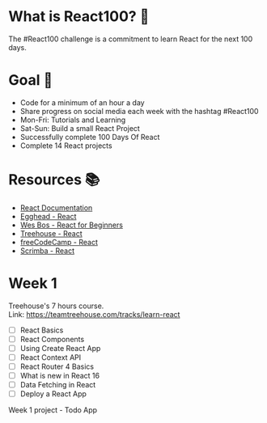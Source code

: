 # What is React100? 🤔
The #React100 challenge is a commitment to learn React for the next 100 days.

# Goal 🚀
* Code for a minimum of an hour a day
* Share progress on social media each week with the hashtag #React100
* Mon-Fri: Tutorials and Learning
* Sat-Sun: Build a small React Project
* Successfully complete 100 Days Of React
* Complete 14 React projects

# Resources 📚
* [React Documentation](https://reactjs.org// "React Documentation")
* [Egghead - React](https://egghead.io/courses/the-beginner-s-guide-to-react// "Egghead - React")
* [Wes Bos - React for Beginners](https://reactforbeginners.com// "Wes Bos - React for Beginners")
* [Treehouse - React](https://teamtreehouse.com/tracks/learn-react// "Treehouse - React")
* [freeCodeCamp - React](https://www.freecodecamp.org/learn/front-end-libraries/react// "freeCodeCamp - React")
* [Scrimba - React](https://scrimba.com/learn/learnreact// "Scrimba - React")

# Week 1
Treehouse's 7 hours course. <br/>
Link: https://teamtreehouse.com/tracks/learn-react

- [ ] React Basics
- [ ] React Components
- [ ] Using Create React App
- [ ] React Context API
- [ ] React Router 4 Basics
- [ ] What is new in React 16
- [ ] Data Fetching in React
- [ ] Deploy a React App

Week 1 project - Todo App
